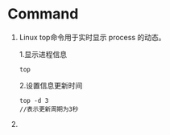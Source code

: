 # Command
1. Linux top命令用于实时显示 process 的动态。 
   
    1.显示进程信息
    
    ```top```

    2.设置信息更新时间


    ```
    top -d 3
    //表示更新周期为3秒
    ```

 2.